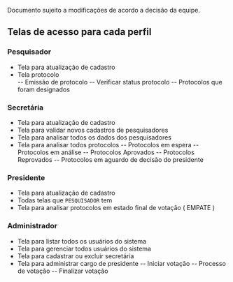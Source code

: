 Documento sujeito a modificações de acordo a decisão da equipe.

## Telas de acesso para cada perfil

### Pesquisador
- Tela para atualização de cadastro
- Tela protocolo  
-- Emissão de protocolo
-- Verificar status protocolo
-- Protocolos que foram designados 

### Secretária
- Tela para atualização de cadastro
- Tela para validar novos cadastros de pesquisadores
- Tela para analisar todos os dados dos pesquisadores
- Tela para analisar todos protocolos 
-- Protocolos em espera
-- Protocolos em análise
-- Protocolos Aprovados
-- Protocolos Reprovados
-- Protocolos em aguardo de decisão do presidente

### Presidente
- Tela para atualização de cadastro
- Todas telas que ``PESQUISADOR`` tem
- Tela para analisar protocolos em estado final de votação ( EMPATE )

### Administrador
- Tela para listar todos os usuários do sistema
- Tela para gerenciar todos usuários do sistema
- Tela para cadastrar ou excluir secretária
- Tela para administrar cargo de presidente
-- Iniciar votação
-- Processo de votação
-- Finalizar votação
